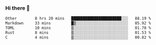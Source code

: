 ### Hi there 👋

<!--
**WShiBin/WShiBin** is a ✨ _special_ ✨ repository because its `README.md` (this file) appears on your GitHub profile.

Here are some ideas to get you started:

- 🔭 I’m currently working on ...
- 🌱 I’m currently learning ...
- 👯 I’m looking to collaborate on ...
- 🤔 I’m looking for help with ...
- 💬 Ask me about ...
- 📫 How to reach me: ...
- 😄 Pronouns: ...
- ⚡ Fun fact: ...
-->

<!--START_SECTION:waka-->

```txt
Other        8 hrs 20 mins   ██████████████████████░░░   88.19 %
Markdown     33 mins         █▒░░░░░░░░░░░░░░░░░░░░░░░   05.92 %
TOML         10 mins         ▒░░░░░░░░░░░░░░░░░░░░░░░░   01.78 %
Rust         8 mins          ▒░░░░░░░░░░░░░░░░░░░░░░░░   01.53 %
C            4 mins          ▒░░░░░░░░░░░░░░░░░░░░░░░░   00.82 %
```

<!--END_SECTION:waka-->

